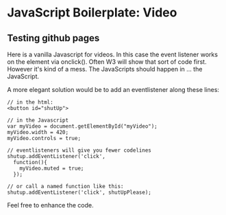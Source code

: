 JavaScript Boilerplate: Video
=============================

## Testing github pages

Here is a vanilla Javascript for videos. In this case the event listener works on the element via onclick(). Often W3 will show that sort of code first. However it's kind of a mess. The JavaScripts should happen in ... the JavaScript.

A more elegant solution would be to add an eventlistener along these lines:

~~~~
// in the html:
<button id="shutUp">

// in the Javascript
var myVideo = document.getElementById("myVideo");
myVideo.width = 420;
myVideo.controls = true;

// eventlisteners will give you fewer codelines
shutup.addEventListener('click',
  function(){
    myVideo.muted = true;
  });

// or call a named function like this:
shutup.addEventListener('click', shutUpPlease);

~~~~

Feel free to enhance the code.
